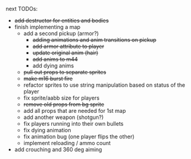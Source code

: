 next TODOs:
* ~~add destructor for entities and bodies~~
* finish implementing a map
  * add a second pickup (armor?)
    * ~~adding animations and anim transitions on pickup~~
    * ~~add armor attribute to player~~
    * ~~update original anim (hair)~~
    * ~~add anims to m44~~
    * add dying anims
  * ~~pull out props to separate sprites~~
  * ~~make m16 burst fire~~
  * refactor sprites to use string manipulation based on status of the player
  * fix sprite/aabb size for players
  * ~~remove old props from bg sprite~~
  * add all props that are needed for 1st map
  * add another weapon (shotgun?)
  * fix players running into their own bullets
  * fix dying animation
  * fix animation bug (one player flips the other)
  * implement reloading / ammo count
* add crouching and 360 deg aiming
